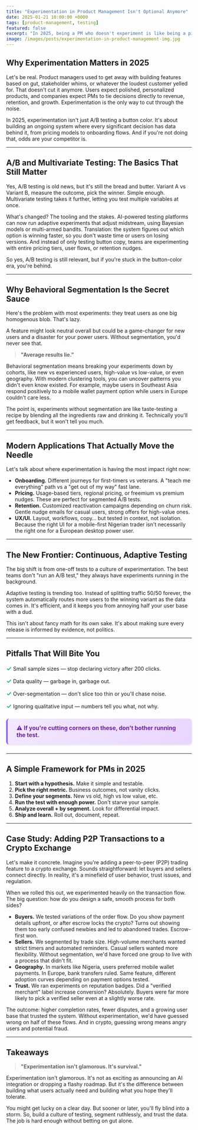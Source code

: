 ```yaml
---
title: "Experimentation in Product Management Isn't Optional Anymore"
date: 2025-01-21 10:00:00 +0000
tags: [product-management, testing]
featured: false
excerpt: "In 2025, being a PM who doesn't experiment is like being a pilot who doesn't use instruments. Experimentation isn't optional—it's survival."
image: /images/posts/experimentation-in-product-management-img.jpg
---
```


## Why Experimentation Matters in 2025

Let's be real. Product managers used to get away with building features based on gut, stakeholder whims, or whatever the loudest customer yelled for. That doesn't cut it anymore. Users expect polished, personalized products, and companies expect PMs to tie decisions directly to revenue, retention, and growth. Experimentation is the only way to cut through the noise.

In 2025, experimentation isn't just A/B testing a button color. It's about building an ongoing system where every significant decision has data behind it, from pricing models to onboarding flows. And if you're not doing that, odds are your competitor is.

---

## A/B and Multivariate Testing: The Basics That Still Matter

Yes, A/B testing is old news, but it's still the bread and butter. Variant A vs Variant B, measure the outcome, pick the winner. Simple enough. Multivariate testing takes it further, letting you test multiple variables at once.

What's changed? The tooling and the stakes. AI-powered testing platforms can now run adaptive experiments that adjust midstream, using Bayesian models or multi-armed bandits. Translation: the system figures out which option is winning faster, so you don't waste time or users on losing versions. And instead of only testing button copy, teams are experimenting with entire pricing tiers, user flows, or retention nudges.

So yes, A/B testing is still relevant, but if you're stuck in the button-color era, you're behind.

---

## Why Behavioral Segmentation Is the Secret Sauce

Here's the problem with most experiments: they treat users as one big homogenous blob. That's lazy.

A feature might look neutral overall but could be a game-changer for new users and a disaster for your power users. Without segmentation, you'd never see that.

> **"Average results lie."**

Behavioral segmentation means breaking your experiments down by cohorts, like new vs experienced users, high-value vs low-value, or even geography. With modern clustering tools, you can uncover patterns you didn't even know existed. For example, maybe users in Southeast Asia respond positively to a mobile wallet payment option while users in Europe couldn't care less.

The point is, experiments without segmentation are like taste-testing a recipe by blending all the ingredients raw and drinking it. Technically you'll get feedback, but it won't tell you much.

---

## Modern Applications That Actually Move the Needle

Let's talk about where experimentation is having the most impact right now:

- **Onboarding.** Different journeys for first-timers vs veterans. A "teach me everything" path vs a "get out of my way" fast lane.  
- **Pricing.** Usage-based tiers, regional pricing, or freemium vs premium nudges. These are perfect for segmented A/B tests.  
- **Retention.** Customized reactivation campaigns depending on churn risk. Gentle nudge emails for casual users, strong offers for high-value ones.  
- **UX/UI.** Layout, workflows, copy… but tested in context, not isolation. Because the right UI for a mobile-first Nigerian trader isn't necessarily the right one for a European desktop power user.

---

## The New Frontier: Continuous, Adaptive Testing

The big shift is from one-off tests to a culture of experimentation. The best teams don't "run an A/B test," they always have experiments running in the background.

Adaptive testing is trending too. Instead of splitting traffic 50/50 forever, the system automatically routes more users to the winning variant as the data comes in. It's efficient, and it keeps you from annoying half your user base with a dud.

This isn't about fancy math for its own sake. It's about making sure every release is informed by evidence, not politics.

---

## Pitfalls That Will Bite You

<span style="color: #22c55e; font-size: 1.2em; font-weight: bold;">✓</span> Small sample sizes — stop declaring victory after 200 clicks.

<span style="color: #22c55e; font-size: 1.2em; font-weight: bold;">✓</span> Data quality — garbage in, garbage out.

<span style="color: #22c55e; font-size: 1.2em; font-weight: bold;">✓</span> Over-segmentation — don't slice too thin or you'll chase noise.

<span style="color: #22c55e; font-size: 1.2em; font-weight: bold;">✓</span> Ignoring qualitative input — numbers tell you what, not why.

<div style="background: linear-gradient(135deg, #f3e8ff 0%, #e9d5ff 100%); border-left: 4px solid #8b5cf6; padding: 1rem 1.5rem; margin: 1.5rem 0; border-radius: 8px; box-shadow: 0 2px 4px rgba(0,0,0,0.1);">
  <p style="margin: 0; font-weight: 600; color: #6b21a8; font-size: 1.1em;">⚠️ <strong>If you're cutting corners on these, don't bother running the test.</strong></p>
</div>

---

## A Simple Framework for PMs in 2025

1. **Start with a hypothesis.** Make it simple and testable.
2. **Pick the right metric.** Business outcomes, not vanity clicks.
3. **Define your segments.** New vs old, high vs low value, etc.
4. **Run the test with enough power.** Don't starve your sample.
5. **Analyze overall + by segment.** Look for differential impact.
6. **Ship and learn.** Roll out, document, repeat.

---

## Case Study: Adding P2P Transactions to a Crypto Exchange

Let's make it concrete. Imagine you're adding a peer-to-peer (P2P) trading feature to a crypto exchange. Sounds straightforward: let buyers and sellers connect directly. In reality, it's a minefield of user behavior, trust issues, and regulation.

When we rolled this out, we experimented heavily on the transaction flow. The big question: how do you design a safe, smooth process for both sides?

- **Buyers.** We tested variations of the order flow. Do you show payment details upfront, or after escrow locks the crypto? Turns out showing them too early confused newbies and led to abandoned trades. Escrow-first won.  
- **Sellers.** We segmented by trade size. High-volume merchants wanted strict timers and automated reminders. Casual sellers wanted more flexibility. Without segmentation, we'd have forced one group to live with a process that didn't fit.  
- **Geography.** In markets like Nigeria, users preferred mobile wallet payments. In Europe, bank transfers ruled. Same feature, different adoption curves depending on payment options tested.  
- **Trust.** We ran experiments on reputation badges. Did a "verified merchant" label increase conversion? Absolutely. Buyers were far more likely to pick a verified seller even at a slightly worse rate.  

The outcome: higher completion rates, fewer disputes, and a growing user base that trusted the system. Without experimentation, we'd have guessed wrong on half of these flows. And in crypto, guessing wrong means angry users and potential fraud.

---

## Takeaways

> **"Experimentation isn't glamorous. It's survival."**

Experimentation isn't glamorous. It's not as exciting as announcing an AI integration or dropping a flashy roadmap. But it's the difference between building what users actually need and building what you hope they'll tolerate.

You might get lucky on a clear day. But sooner or later, you'll fly blind into a storm. So, build a culture of testing, segment ruthlessly, and trust the data. The job is hard enough without betting on gut alone.
